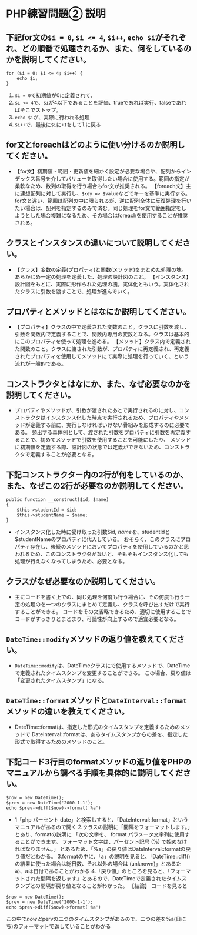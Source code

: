# PHP練習問題② 説明

## 下記for文の`$i = 0`, `$i <= 4`, `$i++`, `echo $i`がそれぞれ、どの順番で処理されるか、また、何をしているのかを説明してください。

```
for ($i = 0; $i <= 4; $i++) {
    echo $i;
}
```

1. `$i = 0`で初期値が0に定義されて、
2. `$i <= 4`で、`$i`が4以下であることを評価、trueであれば実行、falseであればそこでストップ。
3. `echo $i`が、実際に行われる処理
4. `$i++`で、最後に`$i`に`+1`をして1.に戻る

## for文とforeachはどのように使い分けるのか説明してください。
- 【for文】初期値・範囲・更新値を細かく設定が必要な場合や、配列からインデックス番号を介してバリューを取得したい場合に使用する。範囲の指定が柔軟なため、数列の取得を行う場合もfor文が推奨される。
【foreach文】主に連想配列に対して実行し、`$key => $value`などでキーを基準に実行する。
for文と違い、範囲は配列の中に限られるが、逆に配列全体に反復処理を行いたい場合は、配列を指定するのみで済む。同じ処理をfor文で範囲指定をしようとした場合複雑になるため、その場合はforeachを使用することが推奨される。

## クラスとインスタンスの違いについて説明してください。
- 【クラス】変数の定義(プロパティ)と関数(メソッド)をまとめた処理の塊。あらかじめ一定の処理を定義した、処理の設計図のこと。
【インスタンス】設計図をもとに、実際に形作られた処理の塊。実体化ともいう。実体化されたクラスに引数を渡すことで、処理が進んでいく。

## プロパティとメソッドとはなにか説明してください。
- 【プロパティ】クラスの中で定義された変数のこと。クラスに引数を渡し、引数を関数内で定義することで、関数内専用の変数となる。クラスは基本的にこのプロパティを使って処理を進める。
【メソッド】クラス内で定義された関数のこと。クラスに渡された引数が、プロパティに再定義され、再定義されたプロパティを使用してメソッドにて実際に処理を行っていく、という流れが一般的である。

## コンストラクタとはなにか、また、なぜ必要なのかを説明してください。
- プロパティやメソッドが、引数が渡されたあとで実行されるのに対し、コンストラクタはインスタンス化した時点で実行されるため、プロパティやメソッドが定義する前に、実行しなければいけない骨組みを形成するのに必要である。
頻出する具体例として、渡された引数をプロパティに引数を再定義することで、初めてメソッドで引数を使用することを可能にしたり、
メソッドに初期値を定義する際、設計図の状態では定義ができないため、コンストラクタで定義することが必要となる。


## 下記コンストラクター内の2行が何をしているのか、また、なぜこの2行が必要なのか説明してください。
```
public function __construct($id, $name)
{
    $this->studentId = $id;
    $this->studentName = $name;
}
```
- インスタンス化した時に受け取った引数$id, $nameを、$studentIdと$studentNameのプロパティに代入している。
おそらく、このクラスにプロパティ存在し、後続のメソッドにおいてプロパティを使用しているのかと思われるため、このコンストラクタがないと、そもそもインスタンス化しても処理が行えなくなってしまうため、必要となる。

## クラスがなぜ必要なのか説明してください。
- 主にコードを書く上での、同じ処理を何度も行う場合に、その何度も行う一定の処理のを一つのクラスにまとめて定義し、クラスを呼び出すだけで実行することができる。
コードをその文省略できるため、適切に使用することでコードがすっきりとまとまり、可読性が向上するので適宜必要となる。

## `DateTime::modify`メソッドの返り値を教えてください。
- `DateTime::modify`は、DateTimeクラスにで使用するメソッドで、DateTimeで定義されたタイムスタンプを変更することができる。
この場合、戻り値は「変更されたタイムスタンプ」になる。

## `DateTime::format`メソッドと`DateInterval::format`メソッドの違いを教えてください。
- DateTime::formatは、指定した形式のタイムスタンプを定義するためのメソッドで
DateInterval::formatは、あるタイムスタンプからの差を、指定した形式で取得するためのメソッドのこと。

## 下記コード3行目のformatメソッドの返り値をPHPのマニュアルから調べる手順を具体的に説明してください。
```
$now = new DateTime();
$prev = new DateTime('2000-1-1');
echo $prev->diff($now)->format('%a')
```

- 1「php パーセント date」と検索しすると、「DateInterval::format」というマニュアルがあるので開く
2.クラスの説明に「間隔をフォーマットします。」とあり、formatの説明に
「次の文字を、 format パラメータ文字列に使用することができます。 フォーマット文字は、パーセント記号 (%) で始めなければなりません。」
とあるため、「%a」の戻り値はDateInterval::formatの戻り値だとわかる。
3.formatの中に、「a」の説明を見ると、「DateTime::diff() の結果に使った場合は総日数、それ以外の場合は (unknown)」とあるため、aは日付であることがわかる
4.「戻り値」のところを見ると、「フォーマットされた間隔を返します」とあるので、DateTimeで定義されたタイムスタンプとの間隔が戻り値となることがわかった。
【結論】
コードを見ると
```
$now = new DateTime();
$prev = new DateTime('2000-1-1');
echo $prev->diff($now)->format('%a')
```
この中で$nowと$pervの二つのタイムスタンプがあるので、二つの差を%a(日にち)のフォーマットで返していることがわかる
